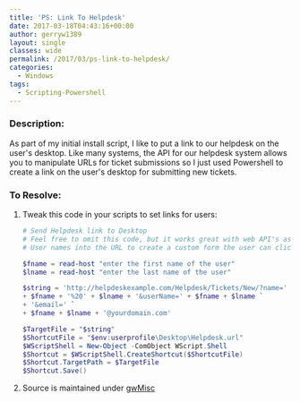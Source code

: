 ```yaml
---
title: 'PS: Link To Helpdesk'
date: 2017-03-18T04:43:16+00:00
author: gerryw1389
layout: single
classes: wide
permalink: /2017/03/ps-link-to-helpdesk/
categories:
  - Windows
tags:
  - Scripting-Powershell
---
```

<!--more-->

### Description:

As part of my initial install script, I like to put a link to our helpdesk on the user's desktop. Like many systems, the API for our helpdesk system allows you to manipulate URLs for ticket submissions so I just used Powershell to create a link on the user's desktop for submitting new tickets.

### To Resolve:

1. Tweak this code in your scripts to set links for users:

   ```powershell
   # Send Helpdesk link to Desktop
   # Feel free to omit this code, but it works great with web API's as you just insert
   # User names into the URL to create a custom form the user can click on to submit a ticket. YMMV.

   $fname = read-host "enter the first name of the user"
   $lname = read-host "enter the last name of the user"

   $string = 'http://helpdeskexample.com/Helpdesk/Tickets/New/?name=' `
   + $fname + '%20' + $lname + '&userName=' + $fname + $lname `
   + '&email=' `
   + $fname + $lname + '@yourdomain.com'

   $TargetFile = "$string"
   $ShortcutFile = "$env:userprofile\Desktop\Helpdesk.url"
   $WScriptShell = New-Object -ComObject WScript.Shell
   $Shortcut = $WScriptShell.CreateShortcut($ShortcutFile)
   $Shortcut.TargetPath = $TargetFile
   $Shortcut.Save()
   ```

2. Source is maintained under [gwMisc](https://github.com/gerryw1389/powershell/blob/master/gwMisc/Public/Send-LinkToHelpdesk.ps1)